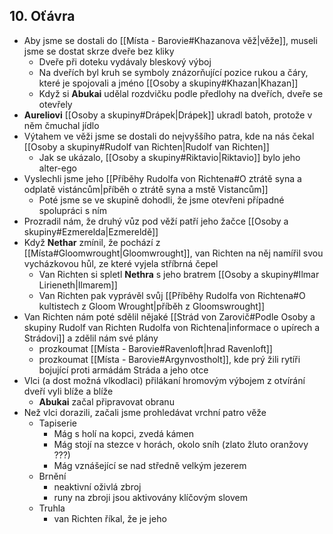 ## 10. Oťávra
- Aby jsme se dostali do [[Místa - Barovie#Khazanova věž|věže]], museli jsme se dostat skrze dveře bez kliky
	- Dveře při doteku vydávaly bleskový výboj
	- Na dveřích byl kruh se symboly znázorňující pozice rukou a čáry, které je spojovali a jméno [[Osoby a skupiny#Khazan|Khazan]]
	- Když si **Abukai** udělal rozdvičku podle předlohy na dveřích, dveře se otevřely
- **Aureliovi** [[Osoby a skupiny#Drápek|Drápek]] ukradl batoh, protože v něm čmuchal jídlo
- Výtahem ve věži jsme se dostali do nejvyššího patra, kde na nás čekal [[Osoby a skupiny#Rudolf van Richten|Rudolf van Richten]]
	- Jak se ukázalo, [[Osoby a skupiny#Riktavio|Riktavio]] bylo jeho alter-ego
- Vyslechli jsme jeho [[Příběhy Rudolfa von Richtena#O ztrátě syna a odplatě vistáncům|příběh o ztrátě syna a mstě Vistancům]]
	- Poté jsme se ve skupině dohodli, že jsme otevřeni případné spolupráci s ním
- Prozradil nám, že druhý vůz pod věží patří jeho žačce [[Osoby a skupiny#Ezmerelda|Ezmereldě]]
- Když **Nethar** zmínil, že pochází z [[Místa#Gloomwrought|Gloomwrought]], van Richten na něj namířil svou vycházkovou hůl, ze které vyjela stříbrná čepel
	- Van Richten si spletl **Nethra** s jeho bratrem [[Osoby a skupiny#Ilmar Lirieneth|Ilmarem]]
	- Van Richten pak vyprávěl svůj [[Příběhy Rudolfa von Richtena#O kultistech z Gloom Wrought|příběh z Gloomswrought]]
- Van Richten nám poté sdělil nějaké [[Strád von Zarovič#Podle Osoby a skupiny Rudolf van Richten Rudolfa von Richtena|informace o upírech a Strádovi]] a zdělil nám své plány
	- prozkoumat [[Místa - Barovie#Ravenloft|hrad Ravenloft]]
	- prozkoumat [[Místa - Barovie#Argynvostholt]], kde prý žili rytíři bojující proti armádám Stráda a jeho otce
- Vlci (a dost možná vlkodlaci) přilákaní hromovým výbojem z otvírání dveří vyli blíže a blíže
	- **Abukai** začal připravovat obranu
- Než vlci dorazili, začali jsme prohledávat vrchní patro věže
	- Tapiserie
		- Mág s holí na kopci, zvedá kámen
		- Mág stojí na stezce v horách, okolo sníh (zlato žluto oranžovy ???)
		- Mág vznášející se nad středně velkým jezerem
	- Brnění
		- neaktivní oživlá zbroj
		- runy na zbroji jsou aktivovány klíčovým slovem
	- Truhla
		- van Richten říkal, že je jeho